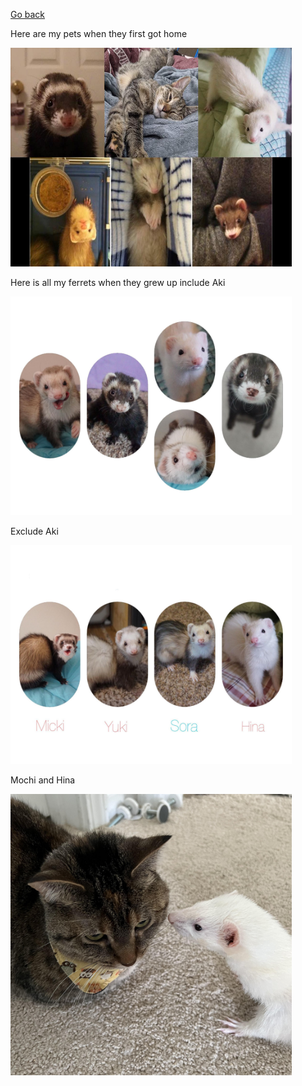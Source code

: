 [Go back](README.md)

Here are my pets when they first got home

<img src="Pets/FirstGotHome.jpg" title="Most of them were babies" width="450px" height="350px"/>

Here is all my ferrets when they grew up include Aki

<img src="Pets/FerretsCollage2.jpg" title="Aki came to me as adult" width="450px" height="350px"/>

Exclude Aki

<img src="Pets/FerretsCollage1.jpg" title="These were the ones I got when they were 8 weeks old" width="450px" height="350px"/>

Mochi and Hina

<img src="Pets/MochiAndHina2.jpg" title="These were the ones I got when they were 8 weeks old" width="450px" height="450px"/>
